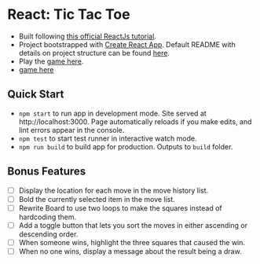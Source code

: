 # React: Tic Tac Toe

- Built following [this official ReactJs tutorial](https://reactjs.org/tutorial/tutorial.html#setup-option-2-local-development-environment).
- Project bootstrapped with [Create React App](https://github.com/facebookincubator/create-react-app). Default README with details on project structure can be found [here](my-app/README.md).
- Play the [game here](https://jack-2077.github.io/Tic-Tac-Toe/).
- <a href="https://jack-2077.github.io/Tic-Tac-Toe/" target="_blank">game here</a>

## Quick Start

- `npm start` to run app in development mode. Site served at http://localhost:3000. Page automatically reloads if you make edits, and lint errors appear in the console.
- `npm test` to start test runner in interactive watch mode.
- `npm run build` to build app for production. Outputs to `build` folder.

## Bonus Features

- [ ] Display the location for each move in the move history list.
- [ ] Bold the currently selected item in the move list.
- [ ] Rewrite Board to use two loops to make the squares instead of hardcoding them.
- [ ] Add a toggle button that lets you sort the moves in either ascending or descending order.
- [ ] When someone wins, highlight the three squares that caused the win.
- [ ] When no one wins, display a message about the result being a draw.
